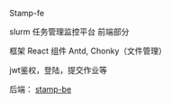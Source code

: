 Stamp-fe

slurm 任务管理监控平台 前端部分

框架 React
组件 Antd, Chonky（文件管理）

jwt鉴权，登陆，提交作业等

后端：
[stamp-be](https://github.com/hyc3z/stamp-be)